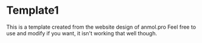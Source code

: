 # Template1
This is a template created from the website design of anmol.pro
Feel free to use and modify if you want, it isn't working that well though.
